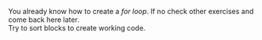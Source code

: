 You already know how to create a _for loop_. If no check other exercises and come back here later.
\
Try to sort blocks to create working code.